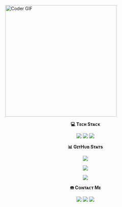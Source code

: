 <img align="center" alt="Coder GIF" width=350 src="https://miro.medium.com/max/1360/0*7Q3yvSIv_t0ioJ-Z.gif"></img>

<div align="center">
  <b><p align="center">💻 Tᴇᴄʜ Sᴛᴀᴄᴋ</p></b>
  <p align="center">
    <img src="https://img.shields.io/badge/python-3670A0?style=for-the-badge&logo=python&logoColor=ffdd54">
    <img src="https://img.shields.io/badge/koyeb-%430098.svg?style=for-the-badge&logo=koyeb&logoColor=430098">
    <img src="https://img.shields.io/badge/MongoDB-%234ea94b.svg?style=for-the-badge&logo=mongodb&logoColor=white">
  </p>
</div>

<div align="center">
  <b><p align="center">📊 GɪᴛHᴜʙ Sᴛᴀᴛs</p></b>
  <p align="center">
    <img src="https://github-stats-alpha.vercel.app/api/?username=BKM-TG-Info&cc=000&tc=00ff00&ic=fff000&include_all_commits=true&bc=fff" align="center">
  </p>
  <p align="center">
    <img src="https://github-readme-stats.vercel.app/api?username=BKM-TG-Info&show_icons=true&theme=highcontrast" align="center">
  </p>
  <p align="center">
    <img src="https://github-readme-stats.vercel.app/api/top-langs/?username=BKM-TG-Info&theme=highcontrast&hide_border=false&include_all_commits=true&layout=compact&count_private=true&token=GIT_TOKEN" align="center">
  </p>
</div>

<div align="center">
  <b><p align="center">☎️ Cᴏɴᴛᴀᴄᴛ Mᴇ</p></b>
  <p align="center">
    <a href="https://telegram.me/DARKL0RD_TG"><img src="https://img.shields.io/badge/Telegram-%231877F2.svg?logo=Telegram&logoColor=white"></a>
    <a href="https://instagram.com/maity.speaking_"><img src="https://img.shields.io/badge/Instagram-%23E4405F.svg?logo=Instagram&logoColor=white"></a>
    <a href="https://facebook.com/61550232132439"><img src="https://img.shields.io/badge/Facebook-%231877F2.svg?logo=Facebook&logoColor=white"></a>
  </p>
</div>
